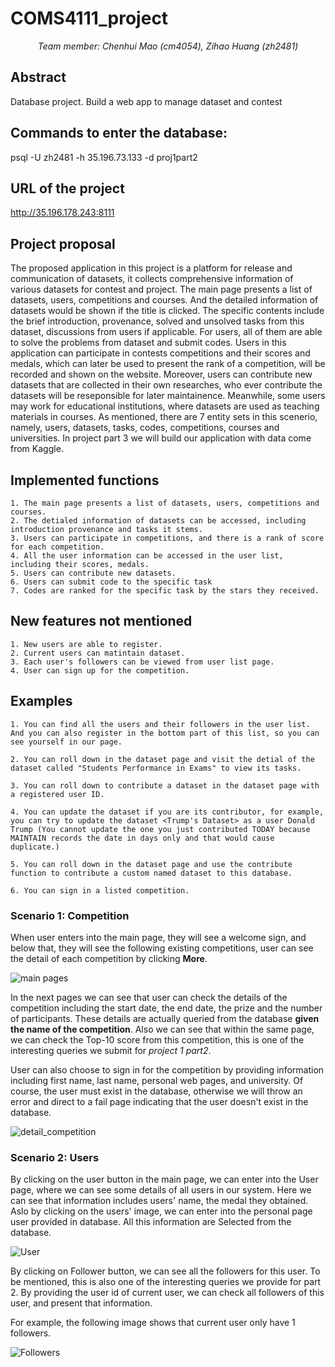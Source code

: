 # COMS4111_project
<center><i>Team member: Chenhui Mao (cm4054), Zihao Huang (zh2481)</i></center>

## Abstract
Database project. Build a web app to manage dataset and contest

## Commands to enter the database:
psql -U zh2481 -h 35.196.73.133 -d proj1part2

## URL of the project
http://35.196.178.243:8111

## Project proposal
The proposed application in this project is a platform for release and communication of datasets, it collects comprehensive information of various datasets for contest and project. The main page presents a list of datasets, users, competitions and courses. And the detailed information of datasets would be shown if the title is clicked. The specific contents include the brief introduction, provenance, solved and unsolved tasks from this dataset, discussions from users if applicable. For users, all of them are able to solve the problems from dataset and submit codes. Users in this application can participate in contests competitions and their scores and medals, which can later be used to present the rank of a competition, will be recorded and shown on the website. Moreover, users can contribute new datasets that are collected in their own researches, who ever contribute the datasets will be reseponsible for later maintainence. Meanwhile, some users may work for educational institutions, where datasets are used as teaching materials in courses. As mentioned, there are 7 entity sets in this scenerio, namely, users, datasets, tasks, codes, competitions, courses and universities. In project part 3 we will build our application with data come from Kaggle.

## Implemented functions
	1. The main page presents a list of datasets, users, competitions and courses.
	2. The detialed information of datasets can be accessed, including introduction provenance and tasks it stems.
	3. Users can participate in competitions, and there is a rank of score for each competition.
	4. All the user information can be accessed in the user list, including their scores, medals.
	5. Users can contribute new datasets.
	6. Users can submit code to the specific task
	7. Codes are ranked for the specific task by the stars they received.

## New features not mentioned
	1. New users are able to register.
	2. Current users can matintain dataset.
	3. Each user's followers can be viewed from user list page.
	4. User can sign up for the competition.

## Examples
	1. You can find all the users and their followers in the user list. And you can also register in the bottom part of this list, so you can see yourself in our page.
	
	2. You can roll down in the dataset page and visit the detial of the dataset called "Students Performance in Exams" to view its tasks.
	
	3. You can roll down to contribute a dataset in the dataset page with a registered user ID.
	
	4. You can update the dataset if you are its contributor, for example, you can try to update the dataset <Trump's Dataset> as a user Donald Trump (You cannot update the one you just contributed TODAY because MAINTAIN records the date in days only and that would cause duplicate.)
	
	5. You can roll down in the dataset page and use the contribute function to contribute a custom named dataset to this database.
	
	6. You can sign in a listed competition.

### Scenario 1: Competition

When user enters into the main page, they will see a welcome sign, and below that, they will see the following existing competitions, user can see the detail of each competition by clicking <b>More</b>.

![main pages](https://raw.githubusercontent.com/Morris135212/COMS4111_project/main/app/static/images/competition.png)

In the next pages we can see that user can check the details of the competition including the start date, the end date, the prize and the number of participants. These details are actually queried from the database **given the name of the competition**. Also we can see that within the same page, we can check the Top-10 score from this competition, this is one of the interesting queries we submit for *project 1 part2*.

User can also choose to sign in for the competition by providing information including first name, last name, personal web pages, and university. Of course, the user must exist in the database, otherwise we will throw an error and direct to a fail page indicating that the user doesn't exist in the database.

![detail_competition](https://raw.githubusercontent.com/Morris135212/COMS4111_project/main/app/static/images/detail_competition.png)

### Scenario 2: Users

By clicking on the user button in the main page, we can enter into the User page, where we can see some details of all users in our system.  Here we can see that information includes users' name, the medal they obtained. Aslo by clicking on the users' image, we can enter into the personal page user provided in database. All this information are Selected from the database.

![User](https://raw.githubusercontent.com/Morris135212/COMS4111_project/main/app/static/images/User.png)

By clicking on Follower button, we can see all the followers for this user. To be mentioned, this is also one of the interesting queries we provide for part 2. By providing the user id of current user, we can check all followers of this user, and present that information.

For example, the following image shows that current user  only have 1 followers.

![Followers](https://raw.githubusercontent.com/Morris135212/COMS4111_project/main/app/static/images/Followers.png)

